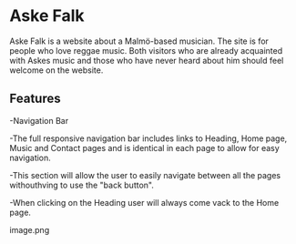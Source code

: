 # Aske Falk

Aske Falk is a website about a Malmö-based musician. The site is for people who love reggae music. Both visitors who are already acquainted with Askes music and those who have never heard about him should feel welcome on the website.

## Features

-Navigation Bar

   -The full responsive navigation bar includes links to Heading, Home page, Music and Contact pages and is identical in each page to allow for easy navigation.

   -This section will allow the user to easily navigate between all the pages withouthving to use the "back button".

   -When clicking on the Heading user will always come vack to the Home page.

   image.png
